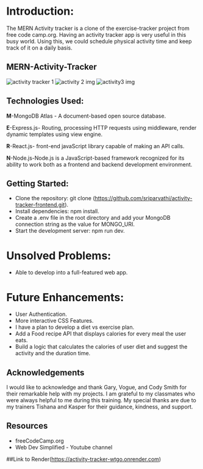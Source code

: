 # Introduction:

The MERN Activity tracker is a clone of the exercise-tracker project from free code camp.org.
Having an activity tracker app is very useful in this busy world. 
Using this, we could schedule physical activity time and keep track of it on a daily basis.

## MERN-Activity-Tracker
![activity tracker 1](https://user-images.githubusercontent.com/105339225/214760263-5416d69c-e597-426c-8cda-4a4d41b4a6c8.png)
![activity 2 img](https://user-images.githubusercontent.com/105339225/214760274-fd2483eb-3ba6-4a85-accf-4f49d3ef78db.png)
![activity3 img](https://user-images.githubusercontent.com/105339225/214760284-9909f5ae-ad59-4a91-b9ee-694dcf8f2819.png)

## Technologies Used:

**M**-MongoDB Atlas - A document-based open source database.

**E**-Express.js- Routing, processing HTTP requests using middleware, render dynamic templates using view engine.

**R**-React.js- front-end javaScript library capable of making an API calls.

**N**-Node.js-Node.js is a JavaScript-based framework recognized for its ability to work both as a frontend and backend development environment.

## Getting Started:
* Clone the repository: git clone (https://github.com/sriparvathi/activity-tracker-frontend.git).
* Install dependencies: npm install.
* Create a .env file in the root directory and add your MongoDB connection string as the value for MONGO_URI.
* Start the development server: npm run dev.


# Unsolved Problems:

* Able to develop into a full-featured web app.

# Future Enhancements:

* User Authentication.
* More interactive CSS Features.
* I have a plan to develop a diet vs exercise plan.
* Add a Food recipe API that displays calories for every meal the user eats. 
* Build a logic that calculates the calories of user diet and suggest the activity and the duration time.

## Acknowledgements

I would like to acknowledge and thank Gary, Vogue, and Cody Smith for their remarkable help with my projects. I am grateful to my classmates who were always helpful to me during this training. My special thanks are due to my trainers Tishana and Kasper for their guidance, kindness, and support.

## Resources

* freeCodeCamp.org
* Web Dev Simplified - Youtube channel

##Link to Render(https://activity-tracker-wtgo.onrender.com)


